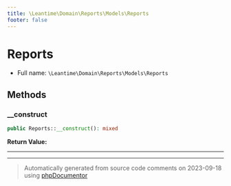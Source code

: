 ```yaml
---
title: \Leantime\Domain\Reports\Models\Reports
footer: false
---
```


# Reports





* Full name: `\Leantime\Domain\Reports\Models\Reports`



## Methods

### __construct



```php
public Reports::__construct(): mixed
```









**Return Value:**





---


---
> Automatically generated from source code comments on 2023-09-18 using [phpDocumentor](http://www.phpdoc.org/)
